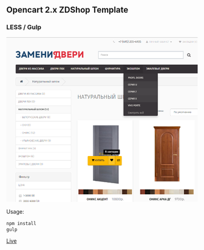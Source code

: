 ## Opencart 2.x ZDShop Template

### LESS / Gulp

<img src="screen.png">

Usage:

```
npm install
gulp
```

<a href="http://zamenidveri.ru/" target="_blank">Live</a>